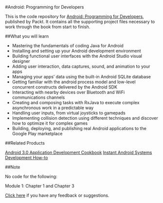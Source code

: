 #Android: Programming for Developers

This is the code repository for [Android: Programming for Developers](https://www.packtpub.com/application-development/android-programming-developers?utm_source=github&utm_medium=repository&utm_campaign=9781787123694), published by Packt. It contains all the supporting project files necessary to work through the book from start to finish.

##What you will learn
* Mastering the fundamentals of coding Java for Android
* Installing and setting up your Android development environment
* Building functional user interfaces with the Android Studio visual designer
* Adding user interaction, data captures, sound, and animation to your apps
* Managing your apps’ data using the built-in Android SQLite database
* Getting familiar with the android process model and low-level concurrent constructs delivered by the Android SDK
* Interacting with nearby devices over Bluetooth and WiFi communications channels
* Creating and composing tasks with RxJava to execute complex asynchronous work in a predictable way
* Handling user inputs, from virtual joysticks to gamepads
* Implementing collision detection using different techniques and discover how to optimize it for complex games
* Building, deploying, and publishing real Android applications to the Google Play marketplace

##Related Products

[Android 3.0 Application Development Cookbook](https://www.packtpub.com/application-development/android-30-application-development-cookbook?utm_source=github&utm_medium=repository&utm_campaign=9781849512947)
[Instant Android Systems Development How-to](https://www.packtpub.com/application-development/instant-android-systems-development-how-instant?utm_source=github&utm_medium=repository&utm_campaign=9781849519762)

##Note

No code for the following:

Module 1:
Chapter 1 and Chapter 3

[Click here](https://docs.google.com/forms/d/e/1FAIpQLSe5qwunkGf6PUvzPirPDtuy1Du5Rlzew23UBp2S-P3wB-GcwQ/viewform) if you have any feedback or suggestions.
